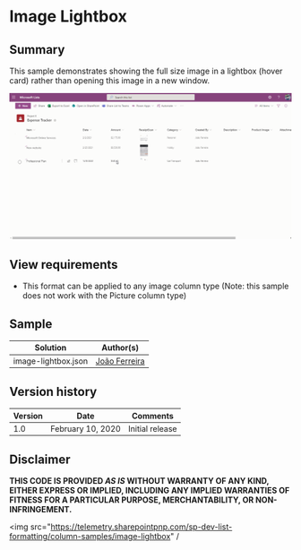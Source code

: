 # Image Lightbox

## Summary
This sample demonstrates showing the full size image in a lightbox (hover card) rather than opening this image in a new window.

![screenshot of the sample](./imagesPreview.gif)

## View requirements
- This format can be applied to any image column type (Note: this sample does not work with the Picture column type)


## Sample

Solution|Author(s)
--------|---------
image-lightbox.json | [João Ferreira](https://twitter.com/Joao12Ferreira)

## Version history

Version|Date|Comments
-------|----|--------
1.0|February 10, 2020|Initial release


## Disclaimer
**THIS CODE IS PROVIDED *AS IS* WITHOUT WARRANTY OF ANY KIND, EITHER EXPRESS OR IMPLIED, INCLUDING ANY IMPLIED WARRANTIES OF FITNESS FOR A PARTICULAR PURPOSE, MERCHANTABILITY, OR NON-INFRINGEMENT.**

<img src="https://telemetry.sharepointpnp.com/sp-dev-list-formatting/column-samples/image-lightbox" /